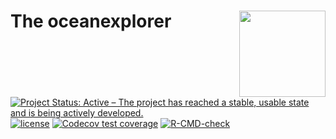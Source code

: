 
<!-- README.md is generated from README.Rmd. Please edit that file -->

# The oceanexplorer <a href="https://github.com/MartinSchobben/oceanexplorer"><img src="man/figures/logo.png" align="right" height="138" /></a>

<!-- badges: start -->

[![Project Status: Active – The project has reached a stable, usable
state and is being actively
developed.](https://www.repostatus.org/badges/latest/active.svg)](https://www.repostatus.org/#active)
[![license](https://img.shields.io/github/license/mashape/apistatus.svg)](https://choosealicense.com/licenses/mit/)
[![Codecov test
coverage](https://codecov.io/gh/MartinSchobben/Oceanexplorer/branch/main/graph/badge.svg)](https://app.codecov.io/gh/MartinSchobben/Oceanexplorer?branch=main)
[![R-CMD-check](https://github.com/MartinSchobben/oceanexplorer/actions/workflows/R-CMD-check.yaml/badge.svg)](https://github.com/MartinSchobben/oceanexplorer/actions/workflows/R-CMD-check.yaml)
<!-- badges: end -->
